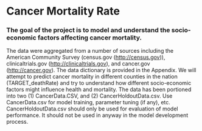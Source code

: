 # Cancer Mortality Rate

### The goal of the project is to model and understand the socio-economic factors affecting cancer mortality. 
The data were aggregated from a number of sources including the American Community Survey (census.gov (http://census.gov)), clinicaltrials.gov (http://clinicaltrials.gov), and cancer.gov (http://cancer.gov). The data dictionary is provided in the Appendix. We will attempt to predict cancer mortality in different counties in the nation (TARGET_deathRate) and try to understand how different socio-economic factors might influence health and mortality.
The data has been portioned into two (1) CancerData.CSV, and (2) CancerHoldoutData.csv. Use CancerData.csv for model training, parameter tuning (if any), etc. CancerHoldoutData.csv should only be used for evaluation of model performance. It should not be used in anyway in the model development process.

